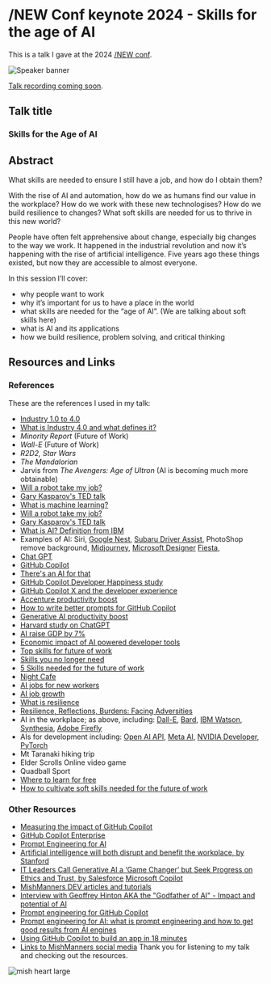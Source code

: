 # /NEW Conf keynote 2024 - Skills for the age of AI

This is a talk I gave at the 2024 [/NEW conf](https://slashnew.tech/program/).

![Speaker banner](https://github.com/mishmanners/TalksandEvents/assets/36594527/b4abc59f-0cdf-4a3f-8b7e-9d63044f521c)

[Talk recording coming soon]().

## Talk title

### Skills for the Age of AI

## Abstract

What skills are needed to ensure I still have a job, and how do I obtain them?

With the rise of AI and automation, how do we as humans find our value in the workplace? How do we work with these new technologises? How do we build resilience to changes? What soft skills are needed for us to thrive in this new world?

People have often felt apprehensive about change, especially big changes to the way we work. It happened in the industrial revolution and now it’s happening with the rise of artificial intelligence. Five years ago these things existed, but now they are accessible to almost everyone.

In this session I’ll cover:

- why people want to work
- why it’s important for us to have a place in the world
- what skills are needed for the “age of AI”. (We are talking about soft skills here)
- what is AI and its applications
- how we build resilience, problem solving, and critical thinking

## Resources and Links

### References

These are the references I used in my talk:

- [Industry 1.0 to 4.0](https://www.desouttertools.com/your-industry/news/503/industrial-revolution-from-industry-1-0-to-industry-4-0)
- [What is Industry 4.0 and what defines it?](https://www.ibm.com/topics/industry-4-0)
- _Minority Report_ (Future of Work)
- _Wall-E_ (Future of Work)
- _R2D2, Star Wars_
- _The Mandalorian_
- Jarvis from _The Avengers: Age of Ultron_ (AI is becoming much more obtainable)
- [Will a robot take my job?](time.com/robots-jobs-machines-work)
- [Gary Kasparov's TED talk](https://www.ted.com/talks/garry_kasparov_don_t_fear_intelligent_machines_work_with_them?language=en)
- [What is machine learning?](https://www.javatpoint.com/types-of-machine-learning)
- [Will a robot take my job?](https://willrobotstakemyjob.com/)
- [Gary Kasparov's TED talk](https://www.ted.com/talks/garry_kasparov_don_t_fear_intelligent_machines_work_with_them?language=en)
- [What is AI? Definition from IBM](https://www.ibm.com/cloud/learn/what-is-artificial-intelligence)
- Examples of AI: Siri, [Google Nest](https://thenextweb.com/news/google-nest-cam-ai-and-batteries), [Subaru Driver Assist](https://www.subaru.com.au/driver-monitoring-system), PhotoShop remove background, [Midjourney](https://www.midjourney.com/), [Microsoft Designer](https://designer.microsoft.com/) [Fiesta](https://articlefiesta.com/), 
- [Chat GPT](https://chat-gpt.org/)
- [GitHub Copilot](https://copilot.github.com/)
- [There's an AI for that](https://theresanaiforthat.com/)
- [GitHub Copilot Developer Happiness study](https://github.blog/2022-09-07-research-quantifying-github-copilots-impact-on-developer-productivity-and-happiness/)
- [GitHub Copilot X and the developer experience](https://github.blog/2023-03-22-github-copilot-x-the-ai-powered-developer-experience/)
- [Accenture productivity boost](https://itbrief.com.au/story/developer-efficiency-boosted-by-github-copilot-enterprise-availability)
- [How to write better prompts for GitHub Copilot](https://github.blog/2023-06-20-how-to-write-better-prompts-for-github-copilot/)
- [Generative AI productivity boost](https://www.forbes.com/sites/brentdykes/2023/04/12/generative-ai-why-an-ai-enabled-workforce-is-a-productivity-game-changer)
- [Harvard study on ChatGPT](https://www.mi-3.com.au/20-09-2023/harvard-business-school-study-bcg-finds-knowledge-workers-using-chat-gpt-outperform)
- [AI raise GDP by 7%](https://www.goldmansachs.com/intelligence/pages/generative-ai-could-raise-global-gdp-by-7-percent.html)
- [Economic impact of AI powered developer tools](https://github.blog/2023-06-27-the-economic-impact-of-the-ai-powered-developer-lifecycle-and-lessons-from-github-copilot/)
- [Top skills for future of work](https://learning.linkedin.com/blog/top-skills/the-skills-companies-need-most-in-2020and-how-to-learn-them)
- [Skills you no longer need](https://www.euronews.com/next/2023/03/19/how-ai-can-save-you-time-5-skills-you-no-longer-need-to-learn)
- [5 Skills needed for the future of work](https://dev.to/mishmanners/dont-let-the-robots-take-your-job-top-5-skills-needed-to-stay-employed-85e)
- [Night Cafe](https://creator.nightcafe.studio/studio)
- [AI jobs for new workers](https://www.abc.net.au/news/2024-03-13/ai-jobs-linkedin-artificial-intelligence-worker-future/103570268)
- [AI job growth](https://partnerstack.com/articles/ai-job-growth)
- [What is resilience](https://www.goodreads.com/author/quotes/6439373.Elizabeth_Edwards)
- [Resilience, Reflections, Burdens: Facing Adversities](https://www.amazon.com/Resilience-Reflections-Burdens-Facing-Adversities/dp/0767931564)
- AI in the workplace; as above, including: [Dall-E](https://openai.com/product/dall-e-2), [Bard](https://ai.google/), [IBM Watson](https://www.ibm.com/watson), [Synthesia](https://www.synthesia.io/), [Adobe Firefly](https://www.adobe.com/products/firefly.html)
- AIs for development including: [Open AI API](https://openai.com/product), [Meta AI](https://ai.meta.com/resources/models-and-libraries/), [NVIDIA Developer](https://developer.nvidia.com/deep-learning), [PyTorch](https://pytorch.org/features)
- Mt Taranaki hiking trip
- Elder Scrolls Online video game
- Quadball Sport 
- [Where to learn for free](https://github.com/mishmanners/Free-Learning-Content)
- [How to cultivate soft skills needed for the future of work](https://dev.to/mishmanners/5-tips-to-future-proof-your-career-how-to-outsmart-automation-62h)

### Other Resources

- [Measuring the impact of GitHub Copilot](https://resources.github.com/learn/pathways/copilot/essentials/measuring-the-impact-of-github-copilot/)
- [GitHub Copilot Enterprise](https://github.blog/2024-02-27-github-copilot-enterprise-is-now-generally-available/)
- [Prompt Engineering for AI](https://dev.to/github/prompt-engineering-for-ai-what-is-prompt-engineering-and-how-to-get-good-results-from-ai-engines-5ch6)
- [Artificial intelligence will both disrupt and benefit the workplace, by Stanford](https://news.stanford.edu/2018/05/17/artificial-intelligence-workplace/)
- [IT Leaders Call Generative AI a ‘Game Changer’ but Seek Progress on Ethics and Trust, by Salesforce](https://www.salesforce.com/news/stories/generative-ai-research/)
 [Microsoft Copilot](https://blogs.microsoft.com/blog/2023/03/16/introducing-microsoft-365-copilot-your-copilot-for-work/)
- [MishManners DEV articles and tutorials](https://dev.to/mishmanners)
- [Interview with Geoffrey Hinton AKA the "Godfather of AI" - Impact and potential of AI](https://youtu.be/qpoRO378qRY)
- [Prompt engineering for GitHub Copilot](https://dev.to/github/a-beginners-guide-to-prompt-engineering-with-github-copilot-3ibp)
- [Prompt engineering for AI: what is prompt engineering and how to get good results from AI engines](https://dev.to/github/prompt-engineering-for-ai-what-is-prompt-engineering-and-how-to-get-good-results-from-ai-engines-5ch6)
- [Using GitHub Copilot to build an app in 18 minutes](https://github.blog/2023-05-05-web-summit-rio-2023-building-an-app-in-18-minutes-with-github-copilot-x/)
- [Links to MishManners social media](https://mishmanners.info)
Thank you for listening to my talk and checking out the resources.

![mish heart large](https://user-images.githubusercontent.com/36594527/195619762-82827b2e-bfdd-49b6-b8df-5b9e15f4f044.png)

